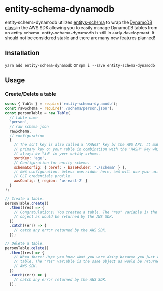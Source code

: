 # entity-schema-dynamodb

entity-schema-dynamodb utilizes [entitys-schema](https://github.com/chasingmaxwell/entity-schema) to wrap the [DynamoDB class](http://docs.aws.amazon.com/AWSJavaScriptSDK/latest/AWS/DynamoDB.html) in the AWS SDK allowing you to easily manage DynamoDB tables from an entity schema. entity-schema-dynamodb is still in early development. It should not be considered stable and there are many new features planned!

## Installation

`yarn add entity-schema-dynamodb` or `npm i --save entity-schema-dynamodb`

## Usage

### Create/Delete a table

```javascript
const { Table } = require('entity-schema-dynamodb');
const rawSchema = require('./schema/person.json');
const personTable = new Table(
  // table name
  'person',
  // raw schema json
  rawSchema,
  // configuration
  {
    // The sort key is also called a "RANGE" key by the AWS API. It makes up the
    // primary key on your table in combination with the "HASH" key which will
    // always be "id" in your entity schema.
    sortKey: 'age',
    // Configuration for entity-schema.
    schemaConfig: { deref: { baseFolder: "./schema" } },
    // AWS configuration. Unless overridden here, AWS will use your active AWS
    // CLI credentials profile.
    awsConfig: { region: 'us-east-2' }
  }
);

// Create a table.
personTable.create()
  .then((res) => {
    // Congratulations! You created a table. The "res" variable is the same
    // object as would be returned by the AWS SDK.
  })
  .catch((err) => {
    // catch any error returned by the AWS SDK.
  });

// Delete a table.
personTable.delete()
  .then((res) => {
    // Whoa there! Hope you knew what you were doing because you just deleted a
    // table. The "res" variable is the same object as would be returned by the
    // AWS SDK.
  })
  .catch((err) => {
    // catch any error returned by the AWS SDK.
  });
```
